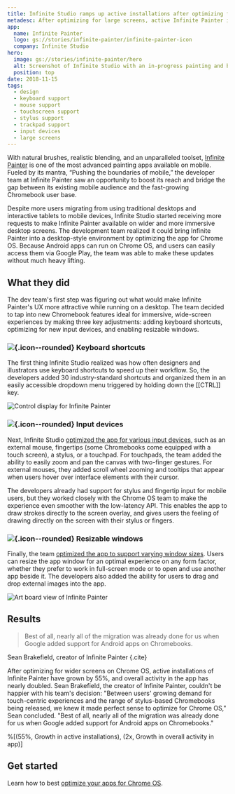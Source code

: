 ```yaml
---
title: Infinite Studio ramps up active installations after optimizing for Chrome OS
metadesc: After optimizing for large screens, active Infinite Painter installations and overall in-app activity have both grown substantially.
app:
  name: Infinite Painter
  logo: gs://stories/infinite-painter/infinite-painter-icon
  company: Infinite Studio
hero:
  image: gs://stories/infinite-painter/hero
  alt: Screenshot of Infinite Studio with an in-progress painting and brush options open
  position: top
date: 2018-11-15
tags:
  - design
  - keyboard support
  - mouse support
  - touchscreen support
  - stylus support
  - trackpad support
  - input devices
  - large screens
---
```


With natural brushes, realistic blending, and an unparalleled toolset, [Infinite Painter](https://play.google.com/store/apps/details?id=com.brakefield.painter) is one of the most advanced painting apps available on mobile. Fueled by its mantra, “Pushing the boundaries of mobile,” the developer team at Infinite Painter saw an opportunity to boost its reach and bridge the gap between its existing mobile audience and the fast-growing Chromebook user base.

Despite more users migrating from using traditional desktops and interactive tablets to mobile devices, Infinite Studio started receiving more requests to make Infinite Painter available on wider and more immersive desktop screens. The development team realized it could bring Infinite Painter into a desktop-style environment by optimizing the app for Chrome OS. Because Android apps can run on Chrome OS, and users can easily access them via Google Play, the team was able to make these updates without much heavy lifting.

## What they did

The dev team's first step was figuring out what would make Infinite Painter's UX more attractive while running on a desktop. The team decided to tap into new Chromebook features ideal for immersive, wide-screen experiences by making three key adjustments: adding keyboard shortcuts, optimizing for new input devices, and enabling resizable windows.

### ![](/images/icons/keyboard.png){.icon--rounded} Keyboard shortcuts

The first thing Infinite Studio realized was how often designers and illustrators use keyboard shortcuts to speed up their workflow. So, the developers added 30 industry-standard shortcuts and organized them in an easily accessible dropdown menu triggered by holding down the [[CTRL]] key.

![Control display for Infinite Painter](gs://stories/infinite-painter/infinitepainter-controls)

### ![](/images/icons/mouse.png){.icon--rounded} Input devices

Next, Infinite Studio [optimized the app for various input devices](/{{locale.code}}/android/input-compatibility), such as an external mouse, fingertips (some Chromebooks come equipped with a touch screen), a stylus, or a touchpad. For touchpads, the team added the ability to easily zoom and pan the canvas with two-finger gestures. For external mouses, they added scroll wheel zooming and tooltips that appear when users hover over interface elements with their cursor.

The developers already had support for stylus and fingertip input for mobile users, but they worked closely with the Chrome OS team to make the experience even smoother with the low-latency API. This enables the app to draw strokes directly to the screen overlay, and gives users the feeling of drawing directly on the screen with their stylus or fingers.

### ![](/images/icons/aspect_ratio.png){.icon--rounded} Resizable windows

Finally, the team [optimized the app to support varying window sizes](/{{locale.code}}/android/window-management). Users can resize the app window for an optimal experience on any form factor, whether they prefer to work in full-screen mode or to open and use another app beside it. The developers also added the ability for users to drag and drop external images into the app.

![Art board view of Infinite Painter](gs://stories/infinite-painter/infinitepainter-artboards)

## Results

> Best of all, nearly all of the migration was already done for us when Google added support for Android apps on Chromebooks.

Sean Brakefield, creator of Infinite Painter {.cite}

After optimizing for wider screens on Chrome OS, active installations of Infinite Painter have grown by 55%, and overall activity in the app has nearly doubled. Sean Brakefield, the creator of Infinite Painter, couldn't be happier with his team's decision: "Between users' growing demand for touch-centric experiences and the range of stylus-based Chromebooks being released, we knew it made perfect sense to optimize for Chrome OS," Sean concluded. "Best of all, nearly all of the migration was already done for us when Google added support for Android apps on Chromebooks."

%[(55%, Growth in active installations), (2x, Growth in overall activity in app)]

## Get started

Learn how to best [optimize your apps for Chrome OS](/{{locale.code}}/android/optimizing).
